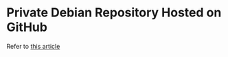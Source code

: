 # Private Debian Repository Hosted on GitHub

Refer to [this article](https://assafmo.github.io/2019/05/02/ppa-repo-hosted-on-github.html)
